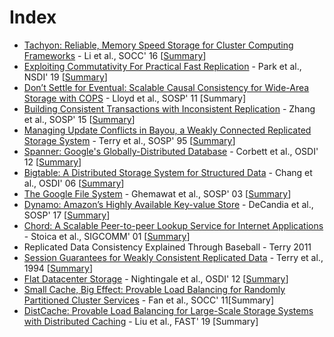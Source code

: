 # Index

* [Tachyon: Reliable, Memory Speed Storage for Cluster Computing Frameworks](https://people.csail.mit.edu/matei/papers/2014/socc_tachyon.pdf) - Li et al., SOCC' 16 \[[Summary](https://xzhu0027.gitbook.io/blog/distributed-storage/index/tachyon-reliable-memory-speed-storage-for-cluster-computing-frameworks)\]
* [Exploiting Commutativity For Practical Fast Replication](https://www.usenix.org/system/files/nsdi19-park.pdf) - Park et al., NSDI' 19 \[[Summary](https://xzhu0027.gitbook.io/blog/distributed-storage/index/exploiting-commutativity-for-practical-fast-replication)\]
* [Don’t Settle for Eventual: Scalable Causal Consistency for Wide-Area Storage with COPS](https://www.cs.cmu.edu/~dga/papers/cops-sosp2011.pdf) - Lloyd et al., SOSP' 11 \[Summary\]
* [Building Consistent Transactions with Inconsistent Replication](https://syslab.cs.washington.edu/papers/tapir-tr14.pdf) - Zhang et al., SOSP' 15 \[[Summary](https://xzhu0027.gitbook.io/blog/distributed-storage/index/building-consistent-transactions-with-inconsistent-replication)\]
* [Managing Update Conflicts in Bayou, a Weakly Connected Replicated Storage System](http://db.cs.berkeley.edu/cs286/papers/bayou-sosp1995.pdf) - Terry et al., SOSP' 95 \[[Summary](https://xzhu0027.gitbook.io/blog/distributed-storage/index/managing-update-conflicts-in-bayou-a-weakly-connected-replicated-storage-system)\]
* [Spanner: Google's Globally-Distributed Database](https://ai.google/research/pubs/pub39966)  - Corbett et al., OSDI' 12 \[[Summary](https://xzhu0027.gitbook.io/blog/distributed-storage/index/spanner-googles-globally-distributed-database)\] 
* [Bigtable: A Distributed Storage System for Structured Data](https://static.googleusercontent.com/media/research.google.com/en//archive/bigtable-osdi06.pdf) - Chang et al., OSDI' 06 \[[Summary](https://xzhu0027.gitbook.io/blog/distributed-storage/index/bigtable-a-distributed-storage-system-for-structured-data)\]
* [The Google File System](https://static.googleusercontent.com/media/research.google.com/en//archive/gfs-sosp2003.pdf) - Ghemawat et al., SOSP' 03 \[[Summary](https://xzhu0027.gitbook.io/blog/distributed-storage/index/the-google-file-system)\]
* [Dynamo: Amazon’s Highly Available Key-value Store](https://www.allthingsdistributed.com/files/amazon-dynamo-sosp2007.pdf) - DeCandia et al., SOSP' 17 \[[Summary](https://xzhu0027.gitbook.io/blog/distributed-storage/index/dynamo-amazons-highly-available-key-value-store)\]
* [Chord: A Scalable Peer-to-peer Lookup Service for Internet Applications](https://pdos.csail.mit.edu/papers/chord:sigcomm01/chord_sigcomm.pdf) - Stoica et al., SIGCOMM' 01 \[[Summary](https://xzhu0027.gitbook.io/blog/distributed-storage/index/chord-a-scalable-peer-to-peer-lookup-service-for-internet-applications)\]
* Replicated Data Consistency Explained Through Baseball - Terry 2011 
* [Session Guarantees for Weakly Consistent Replicated Data](http://www.cs.utexas.edu/~lorenzo/corsi/cs380d/papers/SessionGuaranteesBayou.pdf) - Terry et al., 1994 \[[Summary](https://xzhu0027.gitbook.io/blog/distributed-storage/index/session-guarantees-for-weakly-consistent-replicated-data)\]
* [Flat Datacenter Storage](https://www.usenix.org/system/files/conference/osdi12/osdi12-final-75.pdf) - Nightingale et al., OSDI' 12 \[[Summary](https://xzhu0027.gitbook.io/blog/distributed-storage/index/flat-datacenter-storage)\]
* [Small Cache, Big Effect: Provable Load Balancing for Randomly Partitioned Cluster Services](https://www.cs.cmu.edu/~fawnproj/papers/loadbal-socc2011.pdf) - Fan et al., SOCC' 11\[Summary\]
* [DistCache: Provable Load Balancing for Large-Scale Storage Systems with Distributed Caching](https://dl.acm.org/doi/10.5555/3323298.3323313) - Liu et al., FAST' 19 \[Summary\]

